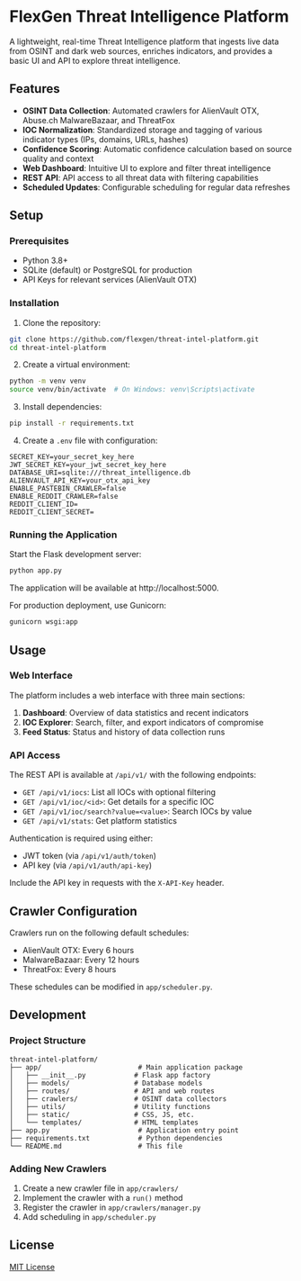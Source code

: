 # FlexGen Threat Intelligence Platform

A lightweight, real-time Threat Intelligence platform that ingests live data from OSINT and dark web sources, enriches indicators, and provides a basic UI and API to explore threat intelligence.

## Features

- **OSINT Data Collection**: Automated crawlers for AlienVault OTX, Abuse.ch MalwareBazaar, and ThreatFox
- **IOC Normalization**: Standardized storage and tagging of various indicator types (IPs, domains, URLs, hashes)
- **Confidence Scoring**: Automatic confidence calculation based on source quality and context
- **Web Dashboard**: Intuitive UI to explore and filter threat intelligence
- **REST API**: API access to all threat data with filtering capabilities
- **Scheduled Updates**: Configurable scheduling for regular data refreshes

## Setup

### Prerequisites

- Python 3.8+
- SQLite (default) or PostgreSQL for production
- API Keys for relevant services (AlienVault OTX)

### Installation

1. Clone the repository:

```bash
git clone https://github.com/flexgen/threat-intel-platform.git
cd threat-intel-platform
```

2. Create a virtual environment:

```bash
python -m venv venv
source venv/bin/activate  # On Windows: venv\Scripts\activate
```

3. Install dependencies:

```bash
pip install -r requirements.txt
```

4. Create a `.env` file with configuration:

```
SECRET_KEY=your_secret_key_here
JWT_SECRET_KEY=your_jwt_secret_key_here
DATABASE_URI=sqlite:///threat_intelligence.db
ALIENVAULT_API_KEY=your_otx_api_key
ENABLE_PASTEBIN_CRAWLER=false
ENABLE_REDDIT_CRAWLER=false
REDDIT_CLIENT_ID=
REDDIT_CLIENT_SECRET=
```

### Running the Application

Start the Flask development server:

```bash
python app.py
```

The application will be available at http://localhost:5000.

For production deployment, use Gunicorn:

```bash
gunicorn wsgi:app
```

## Usage

### Web Interface

The platform includes a web interface with three main sections:

1. **Dashboard**: Overview of data statistics and recent indicators
2. **IOC Explorer**: Search, filter, and export indicators of compromise
3. **Feed Status**: Status and history of data collection runs

### API Access

The REST API is available at `/api/v1/` with the following endpoints:

- `GET /api/v1/iocs`: List all IOCs with optional filtering
- `GET /api/v1/ioc/<id>`: Get details for a specific IOC
- `GET /api/v1/ioc/search?value=<value>`: Search IOCs by value
- `GET /api/v1/stats`: Get platform statistics

Authentication is required using either:

- JWT token (via `/api/v1/auth/token`)
- API key (via `/api/v1/auth/api-key`)

Include the API key in requests with the `X-API-Key` header.

## Crawler Configuration

Crawlers run on the following default schedules:

- AlienVault OTX: Every 6 hours
- MalwareBazaar: Every 12 hours
- ThreatFox: Every 8 hours

These schedules can be modified in `app/scheduler.py`.

## Development

### Project Structure

```
threat-intel-platform/
├── app/                        # Main application package
│   ├── __init__.py            # Flask app factory
│   ├── models/                # Database models
│   ├── routes/                # API and web routes
│   ├── crawlers/              # OSINT data collectors
│   ├── utils/                 # Utility functions
│   ├── static/                # CSS, JS, etc.
│   └── templates/             # HTML templates
├── app.py                      # Application entry point
├── requirements.txt            # Python dependencies
└── README.md                   # This file
```

### Adding New Crawlers

1. Create a new crawler file in `app/crawlers/`
2. Implement the crawler with a `run()` method
3. Register the crawler in `app/crawlers/manager.py`
4. Add scheduling in `app/scheduler.py`

## License

[MIT License](LICENSE)
